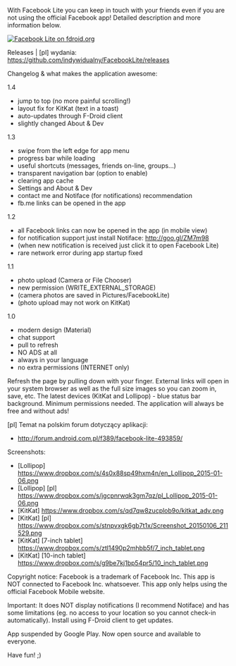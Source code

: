 With Facebook Lite you can keep in touch with your friends even if you are not using the official Facebook app! Detailed description and more information below.

[![Facebook Lite on fdroid.org](https://camo.githubusercontent.com/7df0eafa4433fa4919a56f87c3d99cf81b68d01c/68747470733a2f2f662d64726f69642e6f72672f77696b692f696d616765732f632f63342f462d44726f69642d627574746f6e5f617661696c61626c652d6f6e2e706e67 "Download from fdroid.org")](https://f-droid.org/app/org.indywidualni.fblite)

Releases | [pl] wydania: https://github.com/indywidualny/FacebookLite/releases

Changelog & what makes the application awesome:

1.4
* jump to top (no more painful scrolling!)
* layout fix for KitKat (text in a toast)
* auto-updates through F-Droid client
* slightly changed About & Dev

1.3
* swipe from the left edge for app menu
* progress bar while loading
* useful shortcuts (messages, friends on-line, groups...)
* transparent navigation bar (option to enable)
* clearing app cache
* Settings and About & Dev
* contact me and Notiface (for notifications) recommendation
* fb.me links can be opened in the app

1.2
* all Facebook links can now be opened in the app (in mobile view)
* for notification support just install Notiface: http://goo.gl/ZM7m98
* (when new notification is received just click it to open Facebook Lite)
* rare network error during app startup fixed

1.1
* photo upload (Camera or File Chooser)
* new permission (WRITE_EXTERNAL_STORAGE)
* (camera photos are saved in Pictures/FacebookLite)
* (photo upload may not work on KitKat)

1.0
* modern design (Material)
* chat support
* pull to refresh
* NO ADS at all
* always in your language
* no extra permissions (INTERNET only)

Refresh the page by pulling down with your finger. External links will open in your system browser as well as the full size images so you can zoom in, save, etc. The latest devices (KitKat and Lollipop) - blue status bar background. Minimum permissions needed. The application will always be free and without ads!

[pl] Temat na polskim forum dotyczący aplikacji:
* http://forum.android.com.pl/f389/facebook-lite-493859/

Screenshots:

* [Lollipop] https://www.dropbox.com/s/4s0x88sp49hxm4n/en_Lollipop_2015-01-06.png
* [Lollipop] [pl] https://www.dropbox.com/s/jgcpnrwqk3gm7qz/pl_Lollipop_2015-01-06.png
* [KitKat] https://www.dropbox.com/s/qd7qw8zucplob9o/kitkat_adv.png
* [KitKat] [pl] https://www.dropbox.com/s/stnpvxgk6gb7t1x/Screenshot_20150106_211529.png
* [KitKat] [7-inch tablet] https://www.dropbox.com/s/ztl1490p2mhbb5f/7_inch_tablet.png
* [KitKat] [10-inch tablet] https://www.dropbox.com/s/g9be7kj1bp54pr5/10_inch_tablet.png

Copyright notice: Facebook is a trademark of Facebook Inc. This app is NOT connected to Facebook Inc. whatsoever. This app only helps using the official Facebook Mobile website.

Important: It does NOT display notifications (I recommend Notiface) and has some limitations (eg. no access to your location so you cannot check-in automatically). Install using F-Droid client to get updates.

App suspended by Google Play.
Now open source and available to everyone.

Have fun! ;)
